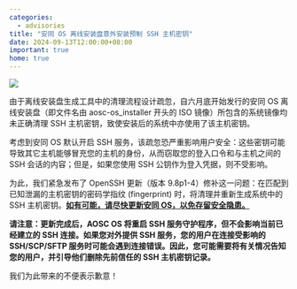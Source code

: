 ```yaml
---
categories:
  - advisories
title: "安同 OS 离线安装盘意外安装预制 SSH 主机密钥"
date: 2024-09-13T12:00:00+08:00
important: true
home: true
---
```

![](/assets/news/2024-09-13-aoscos-installer-ssh-keys.png)


由于离线安装盘生成工具中的清理流程设计疏忽，自六月底开始发行的安同 OS 离线安装盘（即文件名由 aosc-os_installer 开头的 ISO 镜像）所包含的系统镜像均未正确清理 SSH 主机密钥，致使安装后的系统中亦使用了该主机密钥。

考虑到安同 OS 默认开启 SSH 服务，该疏忽恐严重影响用户安全：这些密钥可能导致其它主机能够冒充您的主机的身份，从而窃取您的登入口令和与主机之间的 SSH 会话的内容；但是，如果您使用 SSH 公钥作为登入凭据，则不受影响。

为此，我们紧急发布了 OpenSSH 更新（版本 9.8p1-4）修补这一问题：在匹配到已知泄漏的主机密钥的密码学指纹 (fingerprint) 时，将清理并重新生成系统中的 SSH 主机密钥。<u>**如有可能，请尽快更新安同 OS，以免存留安全隐患。**</u>

**请注意：更新完成后，AOSC OS 将重启 SSH 服务守护程序，但不会影响当前已经建立的 SSH 连接。如果您对外提供 SSH 服务，您的用户在连接受影响的 SSH/SCP/SFTP 服务时可能会遇到连接错误。因此，您可能需要将有关情况告知您的用户，并引导他们删除先前信任的 SSH 主机密钥记录。**

我们为此带来的不便表示歉意！
